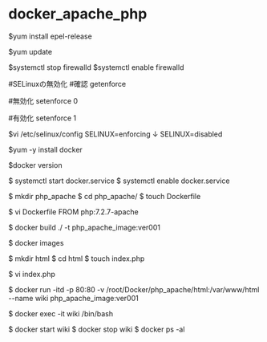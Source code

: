 # docker_apache_php

$yum install epel-release

$yum update

$systemctl stop firewalld 
$systemctl enable firewalld 

#SELinuxの無効化
#確認
getenforce

#無効化
setenforce 0

#有効化
setenforce 1

$vi /etc/selinux/config
SELINUX=enforcing
↓
SELINUX=disabled


$yum -y install docker

$docker version

$ systemctl start docker.service
$ systemctl enable docker.service

$ mkdir php_apache
$ cd php_apache/
$ touch Dockerfile

$ vi Dockerfile
FROM php:7.2.7-apache

$ docker build ./ -t php_apache_image:ver001

$ docker images

$ mkdir html
$ cd html
$ touch index.php

$ vi index.php
<?php echo 'Hello Docker'; ?>

$ docker run -itd -p 80:80 -v /root/Docker/php_apache/html:/var/www/html --name wiki php_apache_image:ver001

$ docker exec -it wiki /bin/bash

$ docker start wiki
$ docker stop wiki
$ docker ps -al
